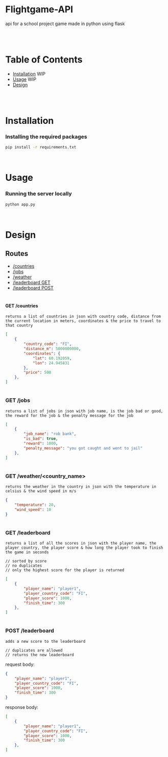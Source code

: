 # <b>Flightgame-API</b>
api for a school project game made in python using flask

<br>
<br>

# Table of Contents
- [Installation](#installation) WIP
- [Usage](#usage) WIP
- [Design](#design)

<br>
<br>

# Installation
### Installing the required packages
```bash
pip install -r requirements.txt
```

<br>

# Usage
### Running the server locally
```bash
python app.py
```

<br>


# Design

## Routes
- [/countries](#get-countries)
- [/jobs](#get-jobs)
- [/weather](#get-weather)
- [/leaderboard GET](#get-leaderboard)
- [/leaderboard POST](#post-leaderboard)

#
#### GET /countries
    returns a list of countries in json with country code, distance from the current location in meters, coordinates & the price to travel to that country

```json
[
    {
        "country_code": "FI",
        "distance_m": 5000000000,
        "coordinates": {
            "lat": 60.192059,
            "lon": 24.945831
        },
        "price": 500
    },
]
````

#

### GET /jobs

    returns a list of jobs in json with job name, is the job bad or good, the reward for the job & the penalty message for the job

```json
[
    {
        "job_name": "rob bank",
        "is_bad": true,
        "reward": 1000,
        "penalty_message": "you got caught and went to jail"
    },
]
```

#

### GET /weather/<country_name>

    returns the weather in the country in json with the temperature in celsius & the wind speed in m/s

```json
{
    "temperature": 20,
    "wind_speed": 10
}
```

#

### GET /leaderboard

    returns a list of all the scores in json with the player name, the player country, the player score & how long the player took to finish the game in seconds
    
    // sorted by score
    // no duplicates
    // only the highest score for the player is returned


```json
[
    {
        "player_name": "player1",
        "player_country_code": "FI",
        "player_score": 1000,
        "finish_time": 300
    },
]
```

#

### POST /leaderboard

    adds a new score to the leaderboard

    // duplicates are allowed
    // returns the new leaderboard

request body:

```json
{
    "player_name": "player1",
    "player_country_code": "FI",
    "player_score": 1000,
    "finish_time": 300
}
```

response body:

```json
[
    {
        "player_name": "player1",
        "player_country_code": "FI",
        "player_score": 1000,
        "finish_time": 300
    },
]
```

